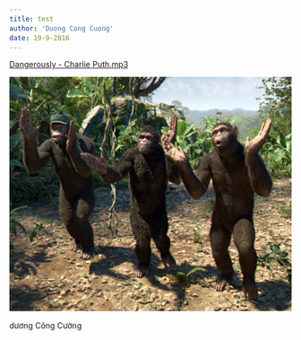 ```yaml
---
title: test
author: 'Duong Cong Cuong'
date: 19-9-2016
---
```


[Dangerously - Charlie Puth.mp3](Dangerously%20-%20Charlie%20Puth.mp3)


![this is coldplay ! ](coldplay%203%20.png)

dương Công Cường 